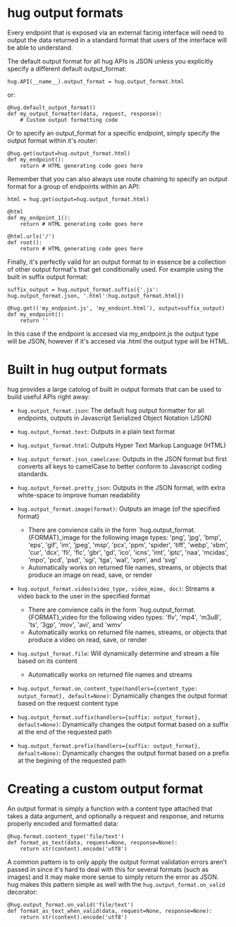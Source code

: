 hug output formats
===================

Every endpoint that is exposed via an external facing interface will need to output the data returned in a standard format that users of the interface will be able to understand.

The default output format for all hug APIs is JSON unless you explicitly specify a different default output_format:

    hug.API(__name__).output_format = hug.output_format.html

or:

    @hug.default_output_format()
    def my_output_formatter(data, request, response):
        # Custom output formatting code

Or to specify an output_format for a specific endpoint, simply specify the output format within it's router:

    @hug.get(output=hug.output_format.html)
    def my_endpoint():
        return # HTML generating code goes here

Remember that you can also always use route chaining to specify an output format for a group of endpoints within an API:

    html = hug.get(output=hug.output_format.html)

    @html
    def my_endpoint_1():
        return # HTML generating code goes here

    @html.urls('/')
    def root():
        return # HTML generating code goes here

Finally, it's perfectly valid for an output format to in essence be a collection of other output format's that get conditionally used. For example using the built in suffix output format:

    suffix_output = hug.output_format.suffix({'.js': hug.output_format.json, '.html':hug.output_format.html})

    @hug.get(('my_endpoint.js', 'my_endoint.html'), output=suffix_output)
    def my_endpoint():
        return ''

In this case if the endpoint is accesed via my_endpoint.js the output type will be JSON, however if it's accesed via .html the output type will be HTML.

Built in hug output formats
===================

hug provides a large catolog of built in output formats that can be used to build useful APIs right away:

 - `hug.output_format.json`: The default hug output formatter for all endpoints, outputs in Javascript Serialized Object Notation (JSON)
 - `hug.output_format.text`: Outputs in a plain text format
 - `hug.output_format.html`: Outputs Hyper Text Markup Language (HTML)
 - `hug.output_format.json_camelcase`: Outputs in the JSON format but first converts all keys to camelCase to better conform to Javascript coding standards.
 - `hug.output_format.pretty_json`: Outputs in the JSON format, with extra white-space to improve human readability
 - `hug.output_format.image(format)`: Outputs an image (of the specified format)
    - There are convience calls in the form `hug.output_format.{FORMAT}_image for the following image types: 'png', 'jpg', 'bmp', 'eps', 'gif', 'im', 'jpeg', 'msp', 'pcx', 'ppm', 'spider', 'tiff', 'webp', 'xbm',
               'cur', 'dcx', 'fli', 'flc', 'gbr', 'gd', 'ico', 'icns', 'imt', 'iptc', 'naa', 'mcidas', 'mpo', 'pcd',
               'psd', 'sgi', 'tga', 'wal', 'xpm', and 'svg'
    - Automatically works on returned file names, streams, or objects that produce an image on read, save, or render

 - `hug.output_format.video(video_type, video_mime, doc)`: Streams a video back to the user in the specified format
    - There are convience calls in the form `hug.output_format.{FORMAT}_video for the following video types: 'flv', 'mp4', 'm3u8', 'ts', '3gp', 'mov', 'avi', and 'wmv'
    - Automatically works on returned file names, streams, or objects that produce a video on read, save, or render

 - `hug.output_format.file`: Will dynamically determine and stream a file based on its content
    - Automatically works on returned file names and streams

 - `hug.output_format.on_content_type(handlers={content_type: output_format}, default=None)`: Dynamically changes the output format based on the request content type
 - `hug.output_format.suffix(handlers={suffix: output_format}, default=None)`: Dynamically changes the output format based on a suffix at the end of the requested path
 - `hug.output_format.prefix(handlers={suffix: output_format}, defualt=None)`: Dynamically changes the output format based on a prefix at the begining of the requested path

Creating a custom output format
===================

An output format is simply a function with a content type attached that takes a data argument, and optionally a request and response, and returns properly encoded and formatted data:

    @hug.format.content_type('file/text')
    def format_as_text(data, request=None, response=None):
        return str(content).encode('utf8')

A common pattern is to only apply the output format validation errors aren't passed in since it's hard to deal with this for several formats (such as images) and it may make more sense to simply return the error as JSON. hug makes this pattern simple as well with the `hug.output_format.on_valid` decorator:

    @hug.output_format.on_valid('file/text')
    def format_as_text_when_valid(data, request=None, response=None):
        return str(content).encode('utf8')


